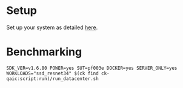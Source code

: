 # Setup
Set up your system as detailed [here](https://github.com/krai/ck-qaic/blob/main/script/setup.docker/README.md).

# Benchmarking
```
SDK_VER=v1.6.80 POWER=yes SUT=pf003e DOCKER=yes SERVER_ONLY=yes WORKLOADS="ssd_resnet34" $(ck find ck-qaic:script:run)/run_datacenter.sh
```
